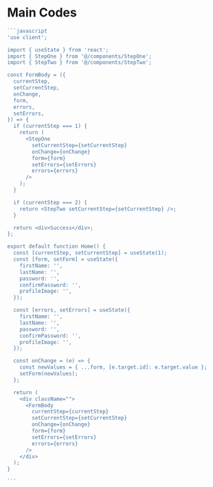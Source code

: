 # Main Codes

````jsx
```javascript
'use client';

import { useState } from 'react';
import { StepOne } from '@/components/StepOne';
import { StepTwo } from '@/components/StepTwo';

const FormBody = ({
  currentStep,
  setCurrentStep,
  onChange,
  form,
  errors,
  setErrors,
}) => {
  if (currentStep === 1) {
    return (
      <StepOne
        setCurrentStep={setCurrentStep}
        onChange={onChange}
        form={form}
        setErrors={setErrors}
        errors={errors}
      />
    );
  }

  if (currentStep === 2) {
    return <StepTwo setCurrentStep={setCurrentStep} />;
  }

  return <div>Success</div>;
};

export default function Home() {
  const [currentStep, setCurrentStep] = useState(1);
  const [form, setForm] = useState({
    firstName: '',
    lastName: '',
    password: '',
    confirmPassword: '',
    profileImage: '',
  });

  const [errors, setErrors] = useState({
    firstName: '',
    lastName: '',
    password: '',
    confirmPassword: '',
    profileImage: '',
  });

  const onChange = (e) => {
    const newValues = { ...form, [e.target.id]: e.target.value };
    setForm(newValues);
  };

  return (
    <div className="">
      <FormBody
        currentStep={currentStep}
        setCurrentStep={setCurrentStep}
        onChange={onChange}
        form={form}
        setErrors={setErrors}
        errors={errors}
      />
    </div>
  );
}

```
````

